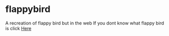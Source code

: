 # flappybird
A recreation of flappy bird but in the web
If you dont know what flappy bird is click <a href="https://en.wikipedia.org/wiki/Flappy_Bird">Here</a>

